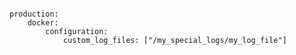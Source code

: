 <!-- layout:code post: 2015-07-08-setting-up-custom-livelogs_depending-on-your-req -->

```

production:   
    docker:
        configuration:
            custom_log_files: ["/my_special_logs/my_log_file"]                       

```
